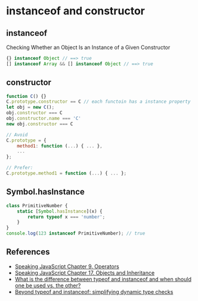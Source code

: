 # instanceof and constructor

## instanceof
Checking Whether an Object Is an Instance of a Given Constructor
```JavaScript
{} instanceof Object // ==> true
[] instanceof Array && [] instanceof Object // ==> true
```

## constructor
```Javascript
function C() {}
C.prototype.constructor == C // each functoin has a instance property 
let obj = new C();
obj.constructor === C
obj.constructor.name === 'C'
new obj.constructor === C

// Avoid
C.prototype = {
    method1: function (...) { ... },
    ...
};

// Prefer:
C.prototype.method1 = function (...) { ... };
```

## Symbol.hasInstance
```JavaScript
class PrimitiveNumber {
    static [Symbol.hasInstance](x) {
        return typeof x === 'number';
    }
}
console.log(123 instanceof PrimitiveNumber); // true

```

## References
* [Speaking JavaScript Chapter 9. Operators](http://speakingjs.com/es5/ch09.html#isobject_typeof)
* [Speaking JavaScript Chapter 17. Objects and Inheritance](http://speakingjs.com/es5/ch17.html#constructor_property)
* [What is the difference between typeof and instanceof and when should one be used vs. the other?](https://stackoverflow.com/questions/899574/what-is-the-difference-between-typeof-and-instanceof-and-when-should-one-be-used)
* [Beyond typeof and instanceof: simplifying dynamic type checks](http://2ality.com/2017/08/type-right.html)

